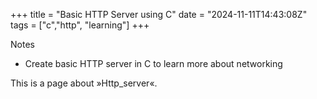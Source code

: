 +++
title = "Basic HTTP Server using C"
date = "2024-11-11T14:43:08Z"
tags = ["c","http", "learning"]
+++

Notes

- Create basic HTTP server in C to learn more about networking

This is a page about »Http_server«.
